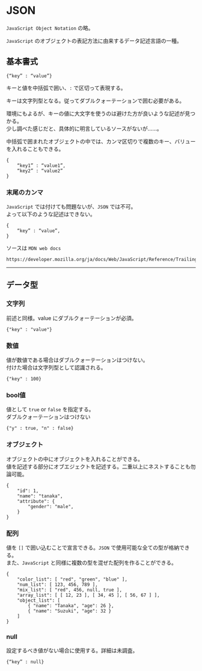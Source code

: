 # JSON

`JavaScript Object Notation` の略。

`JavaScript` のオブジェクトの表記方法に由来するデータ記述言語の一種。

## 基本書式

    {“key” : “value”}

キーと値を中括弧で囲い、`:` で区切って表現する。

キーは文字列型となる。従ってダブルクォーテーションで囲む必要がある。

環境にもよるが、キーの値に大文字を使うのは避けた方が良いような記述が見つかる。  
少し調べた感じだと、具体的に明言しているソースがないが……。

中括弧で囲まれたオブジェクトの中では、カンマ区切りで複数のキー、バリューを入れることもできる。

    {
        “key1” : “value1”,
        “key2” : “value2”
    }

### 末尾のカンマ

`JavaScript` では付けても問題ないが、`JSON` では不可。  
よって以下のような記述はできない。

    {
        “key” : “value”,
    }

ソースは `MDN web docs`

    https://developer.mozilla.org/ja/docs/Web/JavaScript/Reference/Trailing_commas

---
## データ型

### 文字列

前述と同様。value にダブルクォーテーションが必須。

    {"key" : "value"}

### 数値

値が数値である場合はダブルクォーテーションはつけない。  
付けた場合は文字列型として認識される。

    {"key" : 100}

### bool値

値として `true` or `false` を指定する。  
ダブルクォーテーションはつけない

    {"y" : true, "n" : false}

### オブジェクト

オブジェクトの中にオブジェクトを入れることができる。  
値を記述する部分にオブエジェクトを記述する。二重以上にネストすることも勿論可能。

    {
        "id": 1,
        "name": "tanaka",
        "attribute": {
            "gender": "male",
        }
    }

### 配列

値を `[]` で囲い込むことで宣言できる。`JSON` で使用可能な全ての型が格納できる。  
また、`JavaScript` と同様に複数の型を混ぜた配列を作ることができる。

    {
        "color_list": [ "red", "green", "blue" ],
        "num_list": [ 123, 456, 789 ],
        "mix_list": [ "red", 456, null, true ],
        "array_list": [ [ 12, 23 ], [ 34, 45 ], [ 56, 67 ] ],
        "object_list": [
            { "name": "Tanaka", "age": 26 },
            { "name": "Suzuki", "age": 32 }
        ]
    }

### null

設定するべき値がない場合に使用する。詳細は未調査。

    {“key” : null}
